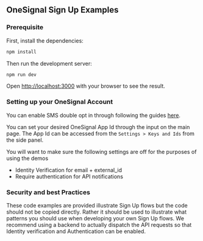 ## OneSignal Sign Up Examples

### Prerequisite

First, install the dependencies:

```bash
npm install
```

Then run the development server:

```bash
npm run dev
```

Open [http://localhost:3000](http://localhost:3000/) with your browser to see the result.

### Setting up your OneSignal Account

You can enable SMS double opt in through following the guides [here](https://documentation.onesignal.com/docs/sms-opt-in-and-collection).


You can set your desired OneSignal App Id through the input on the main page. The App Id can be accessed from the `Settings > Keys and Ids` from the side panel.

You will want to make sure the following settings are off for the purposes of using the demos
- Identity Verification for email + external_id
- Require authentication for API notifications


### Security and best Practices

These code examples are provided illustrate Sign Up flows but the code should not be copied directly. Rather it should be used to illustrate what patterns you should use when developing your own Sign Up flows. We recommend using a backend to actually dispatch the API requests so that Identity verification and Authentication can be enabled.

